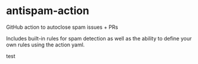 # antispam-action

GitHub action to autoclose spam issues + PRs

Includes built-in rules for spam detection as well as the ability to define your own rules using the action yaml.

test
